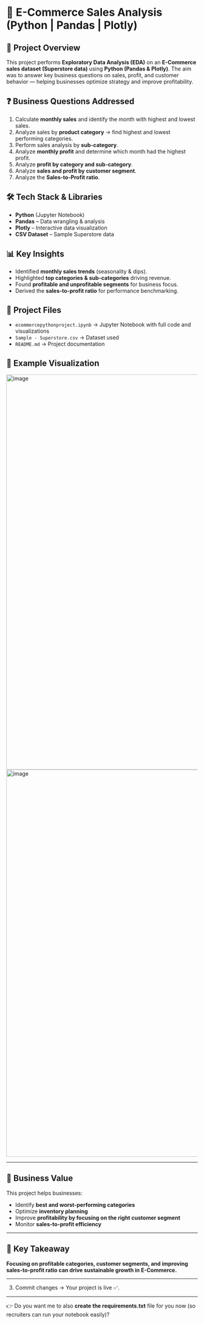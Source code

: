 # 🛒 E-Commerce Sales Analysis (Python | Pandas | Plotly)

## 📌 Project Overview

This project performs **Exploratory Data Analysis (EDA)** on an **E-Commerce sales dataset (Superstore data)** using **Python (Pandas & Plotly)**.
The aim was to answer key business questions on sales, profit, and customer behavior — helping businesses optimize strategy and improve profitability.

## ❓ Business Questions Addressed

1. Calculate **monthly sales** and identify the month with highest and lowest sales.
2. Analyze sales by **product category** → find highest and lowest performing categories.
3. Perform sales analysis by **sub-category**.
4. Analyze **monthly profit** and determine which month had the highest profit.
5. Analyze **profit by category and sub-category**.
6. Analyze **sales and profit by customer segment**.
7. Analyze the **Sales-to-Profit ratio**.

## 🛠 Tech Stack & Libraries

* **Python** (Jupyter Notebook)
* **Pandas** – Data wrangling & analysis
* **Plotly** – Interactive data visualization
* **CSV Dataset** – Sample Superstore data

## 📊 Key Insights

* Identified **monthly sales trends** (seasonality & dips).
* Highlighted **top categories & sub-categories** driving revenue.
* Found **profitable and unprofitable segments** for business focus.
* Derived the **sales-to-profit ratio** for performance benchmarking.

## 📂 Project Files

* `ecommercepythonproject.ipynb` → Jupyter Notebook with full code and visualizations
* `Sample - Superstore.csv` → Dataset used
* `README.md` → Project documentation

## 📸 Example Visualization

<img width="1182" height="1041" alt="image" src="https://github.com/user-attachments/assets/69c51dd2-6750-455a-9004-b8e20a55f041" />
<img width="1015" height="1020" alt="image" src="https://github.com/user-attachments/assets/ebb14fd4-62e3-4cb9-9882-c8b8adcbba12" />



---
## 🎯 Business Value

This project helps businesses:

* Identify **best and worst-performing categories**
* Optimize **inventory planning**
* Improve **profitability by focusing on the right customer segment**
* Monitor **sales-to-profit efficiency**

---

## 🌟 Key Takeaway

**Focusing on profitable categories, customer segments, and improving sales-to-profit ratio can drive sustainable growth in E-Commerce.**

---

3. Commit changes → Your project is live ✅.

---

👉 Do you want me to also **create the requirements.txt** file for you now (so recruiters can run your notebook easily)?
